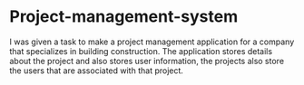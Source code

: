# Project-management-system
I was given a task to make a project management application for a company that specializes in building construction. The application stores details about the project and also stores user information, the projects also store the users that are associated with that project.


